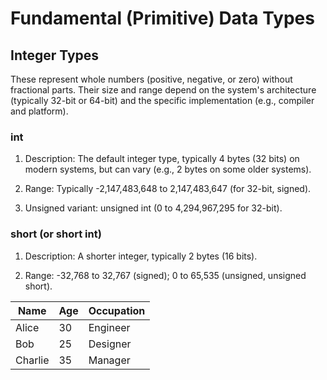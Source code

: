 # Fundamental (Primitive) Data Types
## Integer Types

These represent whole numbers (positive, negative, or zero) without fractional parts. Their size and range depend on 
the system's architecture (typically 32-bit or 64-bit) and the specific implementation (e.g., compiler and platform).

### int
1. Description: The default integer type, typically 4 bytes (32 bits) on modern systems, 
   but can vary (e.g., 2 bytes on some older systems).

2. Range: Typically -2,147,483,648 to 2,147,483,647 (for 32-bit, signed).

3. Unsigned variant: unsigned int (0 to 4,294,967,295 for 32-bit).

### short (or short int)
1. Description: A shorter integer, typically 2 bytes (16 bits).

2. Range: -32,768 to 32,767 (signed); 0 to 65,535 (unsigned, unsigned short).






| Name   | Age | Occupation |
|--------|-----|------------|
| Alice  | 30  | Engineer   |
| Bob    | 25  | Designer   |
| Charlie| 35  | Manager    |
